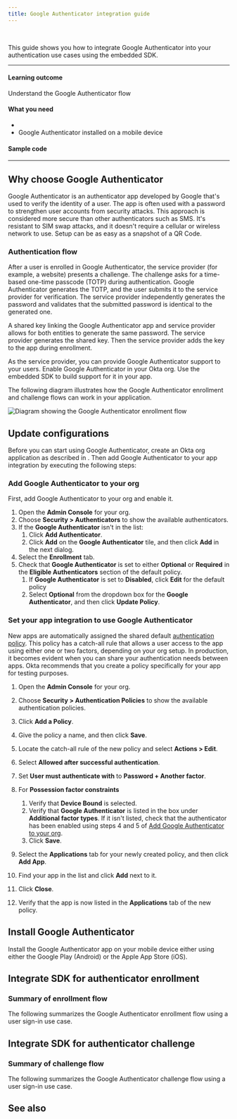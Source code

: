 ```yaml
---
title: Google Authenticator integration guide
---
```


<ApiLifecycle access="ie" /><br>

This guide shows you how to integrate Google Authenticator into your authentication use cases using the embedded SDK.

---
#### Learning outcome

Understand the Google Authenticator flow

#### What you need

* <StackSnippet snippet="oiesdksetup" />
* Google Authenticator installed on a mobile device

#### Sample code

<StackSnippet snippet="samplecode" />

---

## Why choose Google Authenticator

Google Authenticator is an authenticator app developed by Google that's used to verify the identity of a user. The app is often used with a password to strengthen user accounts from security attacks. This approach is considered more secure than other authenticators such as SMS. It's resistant to SIM swap attacks, and it doesn't require a cellular or wireless network to use. Setup can be as easy as a snapshot of a QR Code.

### Authentication flow

After a user is enrolled in Google Authenticator, the service provider (for example, a website) presents a challenge. The challenge asks for a time-based one-time passcode (TOTP) during authentication. Google Authenticator generates the TOTP, and the user submits it to the service provider for verification. The service provider independently generates the password and validates that the submitted password is identical to the generated one.

A shared key linking the Google Authenticator app and service provider allows for both entities to generate the same password. The service provider generates the shared key. Then the service provider adds the key to the app during enrollment.

As the service provider, you can provide Google Authenticator support to your users. Enable Google Authenticator in your Okta org. Use the embedded SDK to build support for it in your app.

The following diagram illustrates how the Google Authenticator enrollment and challenge flows can work in your application.

<div class="full">

![Diagram showing the Google Authenticator enrollment flow](/img/authenticators/authenticators-google-flow-overview.png)

</div>

## Update configurations

Before you can start using Google Authenticator, create an Okta org application as described in <StackSnippet snippet="orgconfigurepwdonly" inline/>. Then add Google Authenticator to your app integration by executing the following steps:

### Add Google Authenticator to your org

First, add Google Authenticator to your org and enable it.

1. Open the **Admin Console** for your org.
2. Choose **Security > Authenticators** to show the available authenticators.
3. If the **Google Authenticator** isn't in the list:
   1. Click **Add Authenticator**.
   2. Click **Add** on the **Google Authenticator** tile, and then click **Add** in the next dialog.
4. Select the **Enrollment** tab.
5. Check that **Google Authenticator** is set to either **Optional** or **Required** in the **Eligible Authenticators** section of the default policy.
   1. If **Google Authenticator** is set to **Disabled**, click **Edit** for the default policy
   2. Select **Optional** from the dropdown box for the **Google Authenticator**, and then click **Update Policy**.

### Set your app integration to use Google Authenticator

New apps are automatically assigned the shared default [authentication policy](https://help.okta.com/okta_help.htm?type=oie&id=ext-about-asop). This policy has a catch-all rule that allows a user access to the app using either one or two factors, depending on your org setup. In production, it becomes evident when you can share your authentication needs between apps. Okta recommends that you create a policy specifically for your app for testing purposes.

1. Open the **Admin Console** for your org.
2. Choose **Security > Authentication Policies** to show the available authentication policies.
3. Click **Add a Policy**.
4. Give the policy a name, and then click **Save**.
5. Locate the catch-all rule of the new policy and select **Actions > Edit**.
6. Select **Allowed after successful authentication**.
7. Set **User must authenticate with** to **Password + Another factor**.
8. For **Possession factor constraints**
   1. Verify that **Device Bound** is selected.
   2. Verify that **Google Authenticator** is listed in the box under **Additional factor types**. If it isn't listed, check that the authenticator has been enabled using steps 4 and 5 of [Add Google Authenticator to your org](#add-google-authenticator-to-your-org).
   3. Click **Save**.

9. Select the **Applications** tab for your newly created policy, and then click **Add App**.
10. Find your app in the list and click **Add** next to it.
11. Click **Close**.
12. Verify that the app is now listed in the **Applications** tab of the new policy.

## Install Google Authenticator

Install the Google Authenticator app on your mobile device either using either the Google Play (Android) or the Apple App Store (iOS).

## Integrate SDK for authenticator enrollment

### Summary of enrollment flow

The following summarizes the Google Authenticator enrollment flow using a user sign-in use case.

<StackSnippet snippet="enrollmentintegrationsummary" />

<StackSnippet snippet="enrollmentintegrationsteps" />

## Integrate SDK for authenticator challenge

### Summary of challenge flow

The following summarizes the Google Authenticator challenge flow using a user sign-in use case.

<StackSnippet snippet="challengeintegrationsummary" />

<StackSnippet snippet="challengeintegrationsteps" />

## See also

<StackSnippet snippet="relatedusecases" />
